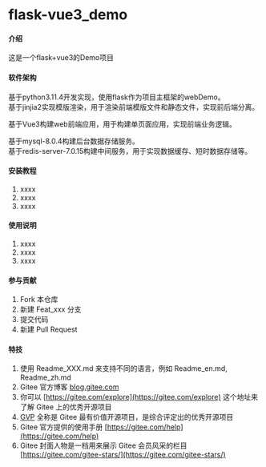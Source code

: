 # flask-vue3_demo

#### 介绍
这是一个flask+vue3的Demo项目

#### 软件架构
基于python3.11.4开发实现，使用flask作为项目主框架的webDemo。  
基于jinjia2实现模版渲染，用于渲染前端模版文件和静态文件，实现前后端分离。

基于Vue3构建web前端应用，用于构建单页面应用，实现前端业务逻辑。

基于mysql-8.0.4构建后台数据存储服务。  
基于redis-server-7.0.15构建中间服务，用于实现数据缓存、短时数据存储等。


#### 安装教程

1.  xxxx
2.  xxxx
3.  xxxx

#### 使用说明

1.  xxxx
2.  xxxx
3.  xxxx

#### 参与贡献

1.  Fork 本仓库
2.  新建 Feat_xxx 分支
3.  提交代码
4.  新建 Pull Request


#### 特技

1.  使用 Readme\_XXX.md 来支持不同的语言，例如 Readme\_en.md, Readme\_zh.md
2.  Gitee 官方博客 [blog.gitee.com](https://blog.gitee.com)
3.  你可以 [https://gitee.com/explore](https://gitee.com/explore) 这个地址来了解 Gitee 上的优秀开源项目
4.  [GVP](https://gitee.com/gvp) 全称是 Gitee 最有价值开源项目，是综合评定出的优秀开源项目
5.  Gitee 官方提供的使用手册 [https://gitee.com/help](https://gitee.com/help)
6.  Gitee 封面人物是一档用来展示 Gitee 会员风采的栏目 [https://gitee.com/gitee-stars/](https://gitee.com/gitee-stars/)
